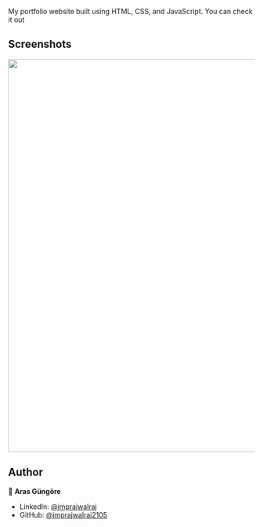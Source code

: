 

My portfolio website built using HTML, CSS, and JavaScript. You can check it out 



## Screenshots

<p float="center">
    <img src=""Screenshots\Screenshot 2023-12-03 184818.png"file:///G:/pp/Myprofilepage/index.html" width="800">
</p>



## Author

👤 **Aras Güngöre**

* LinkedIn: [@imprajwalraj]([https://www.linkedin.com/in/arasgungore](https://www.linkedin.com/in/prajwal-raj-b6b4a4290?utm_source=share&utm_campaign=share_via&utm_content=profile&utm_medium=android_app)https://www.linkedin.com/in/prajwal-raj-b6b4a4290?utm_source=share&utm_campaign=share_via&utm_content=profile&utm_medium=android_app)
* GitHub: [@imprajwalraj2105]([https://github.com/arasgungore](https://github.com/imprajwalraj2105)https://github.com/imprajwalraj2105)
